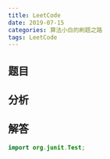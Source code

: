 ```yaml
---
title: LeetCode
date: 2019-07-15
categories: 算法小白的刷题之路
tags: LeetCode
---
```


## 题目



## 分析



## 解答

````java
import org.junit.Test;


````









